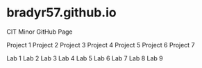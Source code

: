 # bradyr57.github.io
CIT Minor GitHub Page

Project 1
Project 2
Project 3
Project 4
Project 5
Project 6
Project 7

Lab 1
Lab 2
Lab 3
Lab 4
Lab 5
Lab 6
Lab 7
Lab 8
Lab 9
